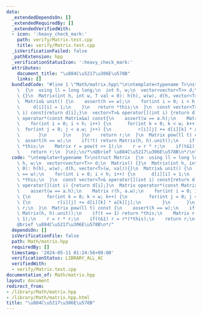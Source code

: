 ```yaml
---
data:
  _extendedDependsOn: []
  _extendedRequiredBy: []
  _extendedVerifiedWith:
  - icon: ':heavy_check_mark:'
    path: verify/Matrix.test.cpp
    title: verify/Matrix.test.cpp
  _isVerificationFailed: false
  _pathExtension: hpp
  _verificationStatusIcon: ':heavy_check_mark:'
  attributes:
    document_title: "\u884C\u5217\u306E\u578B"
    links: []
  bundledCode: "#line 1 \"Math/matrix.hpp\"\n\ntemplate<typename T>\nstruct Matrix\
    \  {\n  using ll = long long;\n  int h, w;\n  vector<vector<T>> d;\n  Matrix()\
    \ {}\n  Matrix(int h, int w, T val = 0): h(h), w(w), d(h, vector<T>(w, val)){}\n\
    \  Matrix& unit() {\n    assert(h == w);\n    for(int i = 0; i < h; i++) {\n \
    \     d[i][i] = 1;\n    }\n   return *this;\n  }\n  const vector<T>& operator[](int\
    \ i) const{return d[i];}\n  vector<T>& operator[](int i) {return d[i];}\n  Matrix\
    \ operator*(const Matrix&a) const{\n    assert(w == a.h);\n    Matrix r(h, a.w);\n\
    \    for(int i = 0; i < h; i++) {\n      for(int k = 0; k < w; k++) {\n      \
    \  for(int j = 0; j < a.w; j++) {\n          r[i][j] += d[i][k] * a[k][j];\n \
    \       }\n      }\n    }\n    return r;\n  }\n  Matrix pow(ll t) const {\n  \
    \  assert(h == w);\n    if(!t) return Matrix(h, h).unit();\n    if(t == 1) return\
    \ *this;\n    Matrix r = pow(t >> 1);\n    r = r * r;\n    if(t&1) r = r*(*this);\n\
    \    return r;\n  }\n};\n/*\n@brief \u884C\u5217\u306E\u578B\n*/\n"
  code: "\ntemplate<typename T>\nstruct Matrix  {\n  using ll = long long;\n  int\
    \ h, w;\n  vector<vector<T>> d;\n  Matrix() {}\n  Matrix(int h, int w, T val =\
    \ 0): h(h), w(w), d(h, vector<T>(w, val)){}\n  Matrix& unit() {\n    assert(h\
    \ == w);\n    for(int i = 0; i < h; i++) {\n      d[i][i] = 1;\n    }\n   return\
    \ *this;\n  }\n  const vector<T>& operator[](int i) const{return d[i];}\n  vector<T>&\
    \ operator[](int i) {return d[i];}\n  Matrix operator*(const Matrix&a) const{\n\
    \    assert(w == a.h);\n    Matrix r(h, a.w);\n    for(int i = 0; i < h; i++)\
    \ {\n      for(int k = 0; k < w; k++) {\n        for(int j = 0; j < a.w; j++)\
    \ {\n          r[i][j] += d[i][k] * a[k][j];\n        }\n      }\n    }\n    return\
    \ r;\n  }\n  Matrix pow(ll t) const {\n    assert(h == w);\n    if(!t) return\
    \ Matrix(h, h).unit();\n    if(t == 1) return *this;\n    Matrix r = pow(t >>\
    \ 1);\n    r = r * r;\n    if(t&1) r = r*(*this);\n    return r;\n  }\n};\n/*\n\
    @brief \u884C\u5217\u306E\u578B\n*/"
  dependsOn: []
  isVerificationFile: false
  path: Math/matrix.hpp
  requiredBy: []
  timestamp: '2024-05-11 01:24:56+09:00'
  verificationStatus: LIBRARY_ALL_AC
  verifiedWith:
  - verify/Matrix.test.cpp
documentation_of: Math/matrix.hpp
layout: document
redirect_from:
- /library/Math/matrix.hpp
- /library/Math/matrix.hpp.html
title: "\u884C\u5217\u306E\u578B"
---
```

